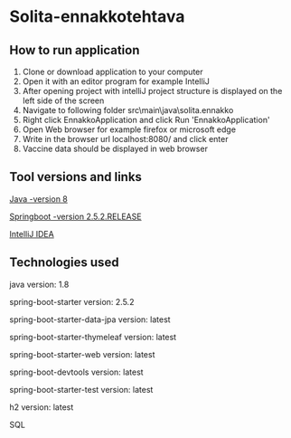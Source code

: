 # Solita-ennakkotehtava

## How to run application

1. Clone or download application to your computer
2. Open it with an editor program for example IntelliJ
3. After opening project with intelliJ project structure is displayed on the left side of the screen
4. Navigate to following folder src\main\java\solita.ennakko
5. Right click EnnakkoApplication and click Run 'EnnakkoApplication'
6. Open Web browser for example firefox or microsoft edge
7. Write in the browser url localhost:8080/ and click enter
8. Vaccine data should be displayed in web browser

## Tool versions and links
[Java -version 8](https://www.oracle.com/technetwork/java/javase/downloads/jdk8-downloads-2133151.html)

[Springboot -version 2.5.2.RELEASE](https://spring.io/projects/spring-boot)

[IntelliJ IDEA](https://www.jetbrains.com/idea/)

## Technologies used

java version: 1.8

spring-boot-starter version: 2.5.2

spring-boot-starter-data-jpa version: latest

spring-boot-starter-thymeleaf version: latest

spring-boot-starter-web version: latest

spring-boot-devtools version: latest

spring-boot-starter-test version: latest

h2 version: latest

SQL
